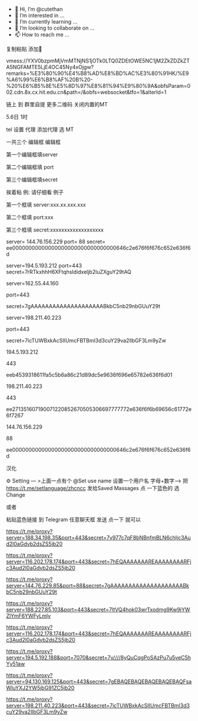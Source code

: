 - 👋 Hi, I’m @cutethan
- 👀 I’m interested in ...
- 🌱 I’m currently learning ...
- 💞️ I’m looking to collaborate on ...
- 📫 How to reach me ...

<!---
cutethan/cutethan is a ✨ special ✨ repository because its `README.md` (this file) appears on your GitHub profile.
You can click the Preview link to take a look at your changes.
--->


复制粘贴 添加🚀

vmess://YXV0bzpmMjVmMTNjNS1jOTk0LTQ0ZDEtOWE5NC1jM2ZkZDZkZTA5NGFAMTE5LjE4OC45Ny4xOjgw?remarks=%E3%80%90%E4%B8%AD%E8%BD%AC%E3%80%91HK/%E9%A6%99%E6%B8%AF%20B%20-%20%E6%B5%8E%E5%8D%97%E8%81%94%E9%80%9A&obfsParam=002.cdn.8x.cx.hit.edu.cn&path=/&obfs=websocket&tfo=1&alterId=1

链上 到 群里自提 更多二维码 关闭内置的MT

5.6日 1时

tel 设置 代理 添加代理 选 MT 

一共三个 编辑框 编辑框 

第一个编辑框填server 

第二个编辑框填  port 

第三个编辑框填secret 

挨着粘
例:
请仔细看 例子

第一个框填 server:xxx.xx.xxx.xxx

第二个框填 port:xxx


第三个框填 secret:xxxxxxxxxxxxxxxxxxx


server= 144.76.156.229
port= 88
secret= ee00000000000000000000000000000000646c2e676f6f676c652e636f6d


server=194.5.193.212
port=443
secret=7rRTkxhhH6XFtqhsIdidxeljb2luZXguY29tAQ

server=162.55.44.160

port=443

secret=7gAAAAAAAAAAAAAAAAAAAABkbC5nb29nbGUuY29t

server=198.211.40.223

port=443

secret=7icTUWBxkAcSIIUmcFBTBml3d3cuY29va2llbGF3Lm9yZw

194.5.193.212  

443

eeb4539318611fa5c5b6a86c21d89dc5e9636f696e65782e636f6d01

198.211.40.223

443

ee271351607190071220852670505306697777772e636f6f6b69656c61772e6f7267




144.76.156.229


88

ee00000000000000000000000000000000646c2e676f6f676c652e636f6d

汉化

⚙️ Setting — >上面一点有个 @Set use name 设置一个用户名 字母+数字—> 把 https://t.me/setlanguage/zhcncc    发给Saved Massages 点 一下蓝色的 选 Change


或者

粘贴蓝色链接 到 Telegram 任意聊天框 发送 点一下 就可以

https://t.me/proxy?server=188.34.198.35&port=443&secret=7v977c7qF8bNBnfmBLN6chljc3Aud2l0aGdvb2dsZS5jb20

https://t.me/proxy?server=116.202.178.174&port=443&secret=7hEQAAAAAAAREAAAAAAAARFjc3Aud2l0aGdvb2dsZS5jb20

https://t.me/proxy?server=144.76.229.85&port=88&secret=7gAAAAAAAAAAAAAAAAAAAABkbC5nb29nbGUuY29t

https://t.me/proxy?server=188.227.85.103&port=443&secret=7ltVQ4hok03wrTxodmg9Kw9jYWZlYmF6YWFyLmly

https://t.me/proxy?server=116.202.178.174&port=443&secret=7hEQAAAAAAAREAAAAAAAARFjc3Aud2l0aGdvb2dsZS5jb20

https://t.me/proxy?server=194.5.192.188&port=7070&secret=7v////8yQuCqgPoSAzPu7u5veC5hYy51aw

https://t.me/proxy?server=94.130.169.125&port=443&secret=7gEBAQEBAQEBAQEBAQEBAQFsaWIuYXJ2YW5jbG91ZC5jb20

https://t.me/proxy?server=198.211.40.223&port=443&secret=7icTUWBxkAcSIIUmcFBTBml3d3cuY29va2llbGF3Lm9yZw




